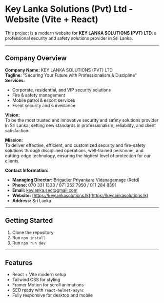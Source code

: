 # Key Lanka Solutions (Pvt) Ltd - Website (Vite + React)

This project is a modern website for **KEY LANKA SOLUTIONS (PVT) LTD**, a professional security and safety solutions provider in Sri Lanka.

---

## Company Overview

**Company Name:** KEY LANKA SOLUTIONS (PVT) LTD  
**Tagline:** "Securing Your Future with Professionalism & Discipline"  
**Services:**  
- Corporate, residential, and VIP security solutions  
- Fire & safety management  
- Mobile patrol & escort services  
- Event security and surveillance  

**Vision:**  
To be the most trusted and innovative security and safety solutions provider in Sri Lanka, setting new standards in professionalism, reliability, and client satisfaction.

**Mission:**  
To deliver effective, efficient, and customized security and fire-safety solutions through disciplined operations, well-trained personnel, and cutting-edge technology, ensuring the highest level of protection for our clients.

**Contact Information:**  
- **Managing Director:** Brigadier Priyankara Vidanagamage (Retd)  
- **Phone:** 070 331 1333 / 071 252 7950 / 011 284 8391  
- **Email:** keylanka.sec@gmail.com  
- **Website:** [https://keylankasolutions.lk](https://keylankasolutions.lk)  
- **Address:** Sri Lanka  

---

## Getting Started

1. Clone the repository  
2. Run `npm install`  
3. Run `npm run dev`  

---

## Features

- React + Vite modern setup  
- Tailwind CSS for styling  
- Framer Motion for scroll animations  
- SEO ready with `react-helmet-async`  
- Fully responsive for desktop and mobile
